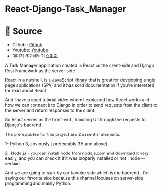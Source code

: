 # React-Django-Task_Manager

# 📁 Source

- Github : [Github](https://github.com/BekBrace/django-react-app-Task_Manager)
- Youtube: [Youtube](https://www.youtube.com/watch?v=F5OUT3ijk8M)
- 이미지 추가해보기 [이미지](https://freekim.tistory.com/9)

A Task Manager application created in React as the client-side and Django Rest Framework as the server-side

React in a nutshell, is a JavaScript library that is great for developing single page applications (SPA) and it has solid documentation if you're interested tor read about React.

And I have a react tutorial video where I explained how React works and how we can connect it to Django in order to send requests from the client to the server and return responses to the client.

So React serves as the front-end , handling UI through the requests to Django's backend.

The prerequistes for this project are 2 essential elements:

1- Python 3, obviously [ prefereably 3.5 and above]

2- Node.js - you can install node from nodejs.com and download it very easily, and you can check it if it was properly installed or not : node --version

And we are going to start by our favorite side which is the backend , I'm saying our favorite side because this channel focuses on server-side programming and mainly Python.
